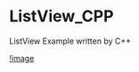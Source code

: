 # ListView_CPP

ListView Example written by C++

[!image](https://raw.githubusercontent.com/takaf51/files/master/GtiResources/BP_KawaiiDataAsset.png)

